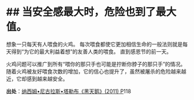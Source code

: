 # \## 当安全感最大时，危险也到了最大值。

想象一只每天有人喂食的火鸡。 每次喂食都使它更加相信生命的一般法则就是每天得到“为它的最大利益着想”的友善人类的喂食。 
直到感恩节的前一天。

火鸡问题可以推广到所有“喂你的那只手也可能是拧断你脖子的那只手”的情况。 
随着火鸡被友好喂食次数的增加，它的信心也提升了，虽然被屠杀的危险越来越近，它却感到越来越安全。


**出处**：[纳西姆•尼古拉斯•塔勒布《黑天鹅》(2011) P](zotero://select/library/items/NAAKYRWV)118

